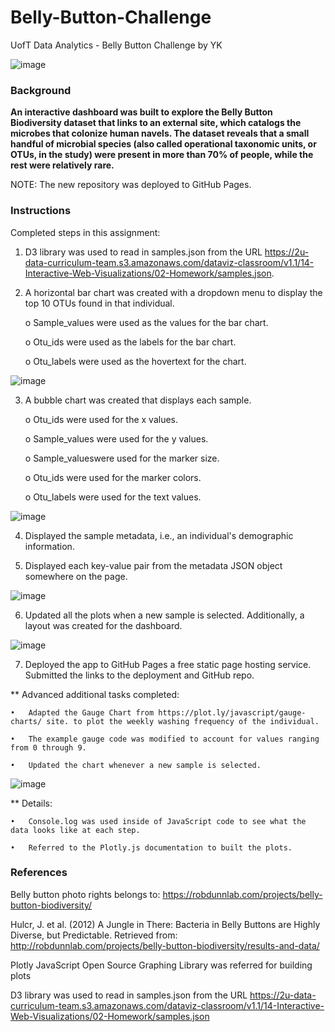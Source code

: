 # Belly-Button-Challenge

UofT Data Analytics - Belly Button Challenge by YK

![image](https://github.com/YargKlnc/Belly-Button-Challenge/assets/142269763/0933e906-7380-4677-bc90-3255a7e70d35)


### Background

**An interactive dashboard was built to explore the Belly Button Biodiversity dataset that links to an external site,  which catalogs the microbes that colonize human navels. The dataset reveals that a small handful of microbial species (also called operational taxonomic units, or OTUs, in the study) were present in more than 70% of people, while the rest were relatively rare.**

NOTE: The new repository was deployed to GitHub Pages.


### Instructions

Completed steps in this assignment:

1.	D3 library was used to read in samples.json from the URL https://2u-data-curriculum-team.s3.amazonaws.com/dataviz-classroom/v1.1/14-Interactive-Web-Visualizations/02-Homework/samples.json.

2.	A horizontal bar chart was created with a dropdown menu to display the top 10 OTUs found in that individual.

    o	Sample_values were used as the values for the bar chart.

    o	Otu_ids were used as the labels for the bar chart.

    o	Otu_labels were used as the hovertext for the chart.

![image](https://github.com/YargKlnc/Belly-Button-Challenge/assets/142269763/a577260b-cb42-47e4-a594-ee4fd14b116a)


3.	A bubble chart was created that displays each sample.

    o	Otu_ids were used for the x values.

    o	Sample_values were used for the y values.

    o	Sample_valueswere used for the marker size.

    o	Otu_ids were used for the marker colors.

    o	Otu_labels were used for the text values.

![image](https://github.com/YargKlnc/Belly-Button-Challenge/assets/142269763/cd68a284-a9f0-4220-aec7-377311083a92)


4.	Displayed the sample metadata, i.e., an individual's demographic information.

5.	Displayed each key-value pair from the metadata JSON object somewhere on the page.

![image](https://github.com/YargKlnc/Belly-Button-Challenge/assets/142269763/62893b98-4413-4996-ad2d-60607a4fa84d)


6.	Updated all the plots when a new sample is selected. Additionally, a layout was created for the dashboard. 

![image](https://github.com/YargKlnc/Belly-Button-Challenge/assets/142269763/d0db66f4-c3c3-4495-a551-e0476fb28519)


7.	Deployed the app to GitHub Pages a free static page hosting service. Submitted the links to the deployment and GitHub repo. 


** Advanced additional tasks completed:

    •	Adapted the Gauge Chart from https://plot.ly/javascript/gauge-charts/ site. to plot the weekly washing frequency of the individual.

    •	The example gauge code was modified to account for values ranging from 0 through 9.

    •	Updated the chart whenever a new sample is selected.

![image](https://github.com/YargKlnc/Belly-Button-Challenge/assets/142269763/44019686-eeaf-4882-8fce-e6c5a8e03804)

 
** Details:

    •	Console.log was used inside of JavaScript code to see what the data looks like at each step.

    •	Referred to the Plotly.js documentation to built the plots.


### References

Belly button photo rights belongs to: https://robdunnlab.com/projects/belly-button-biodiversity/

Hulcr, J. et al. (2012) A Jungle in There: Bacteria in Belly Buttons are Highly Diverse, but Predictable. Retrieved from: http://robdunnlab.com/projects/belly-button-biodiversity/results-and-data/

Plotly JavaScript Open Source Graphing Library was referred for building plots

D3 library was used to read in samples.json from the URL https://2u-data-curriculum-team.s3.amazonaws.com/dataviz-classroom/v1.1/14-Interactive-Web-Visualizations/02-Homework/samples.json
